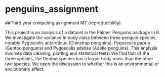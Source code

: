 # penguins_assignment

##Third year computing assignment MT (reproducibility).

This project is an analysis of a dataset in the Palmer Penguins package in R. We investigate the variance in body mass between three penguin species, notably Pygoscelis antarcticus (Chinstrap penguins), Pygoscelis papua (Gentoo penguins) and Pygoscelis adeliae (Adelie penguins). This analysis involves data cleaning, plotting and statistical tests. We find that of the three species, the Gentoo species has a larger body mass than the other two species. We open the discussion to whether this is an environmental or evolutionary effect.
